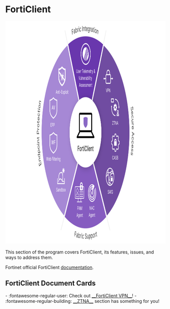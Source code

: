 # FortiClient

<img src="assets/diagram-forticlient-unified-agent.png" alt="FortiClientEMS" width="700" height="700">

This section of the program covers FortiClient, its features, issues, and ways to address them.

Fortinet official FortiClient [documentation](https://docs.fortinet.com/product/forticlient/7.4).

## FortiClient Document Cards

<div class="grid cards" markdown>
- :fontawesome-regular-user: Check out <a href="VPN">__FortiClient VPN__</a>!
- :fontawesome-regular-building: <a href="ZTNA">__ZTNA__</a> section has something for you! 
</div>